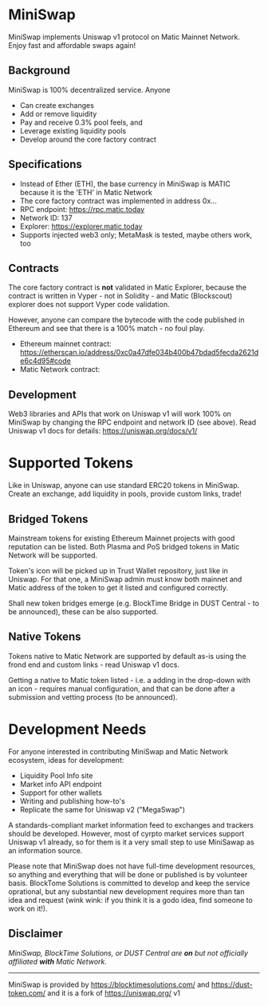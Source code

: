 # MiniSwap
MiniSwap implements Uniswap v1 protocol on Matic Mainnet Network. Enjoy fast and affordable swaps again!

## Background
MiniSwap is 100% decentralized service. Anyone
- Can create exchanges
- Add or remove liquidity
- Pay and receive 0.3% pool feels, and
- Leverage existing liquidity pools
- Develop around the core factory contract

## Specifications
- Instead of Ether (ETH), the base currency in MiniSwap is MATIC because it is the 'ETH' in Matic Network
- The core factory contract was implemented in address 0x...
- RPC endpoint: https://rpc.matic.today
- Network ID: 137
- Explorer: https://explorer.matic.today
- Supports injected web3 only; MetaMask is tested, maybe others work, too

## Contracts
The core factory contract is **not** validated in Matic Explorer, because the contract is written in Vyper - not in Solidity - and Matic (Blockscout) explorer does not support Vyper code validation.

However, anyone can compare the bytecode with the code published in Ethereum and see that there is a 100% match - no foul play.
- Ethereum mainnet contract: https://etherscan.io/address/0xc0a47dfe034b400b47bdad5fecda2621de6c4d95#code
- Matic Network contract: 

## Development
Web3 libraries and APIs that work on Uniswap v1 will work 100% on MiniSwap by changing the RPC endpoint and network ID (see above).  Read Uniswap v1 docs for details: https://uniswap.org/docs/v1/

# Supported Tokens
Like in Uniswap, anyone can use standard ERC20 tokens in MiniSwap. Create an exchange, add liquidity in pools, provide custom links, trade!

## Bridged Tokens
Mainstream tokens for existing Ethereum Mainnet projects with good reputation can be listed. Both Plasma and PoS bridged tokens in Matic Network will be supported.

Token's icon will be picked up in Trust Wallet repository, just like in Uniswap. For that one, a MiniSwap admin must know both mainnet and Matic address of the token to get it listed and configured correctly.

Shall new token bridges emerge (e.g. BlockTime Bridge in DUST Central - to be announced), these can be also supported.

## Native Tokens
Tokens native to Matic Network are supported by default as-is using the frond end and custom links - read Uniswap v1 docs.

Getting a native to Matic token listed - i.e. a adding in the drop-down with an icon - requires manual configuration, and that can be done after a submission and vetting process (to be announced).

# Development Needs
For anyone interested in contributing MiniSwap and Matic Network ecosystem, ideas for development:
- Liquidity Pool Info site
- Market info API endpoint
- Support for other wallets
- Writing and publishing how-to's
- Replicate the same for Uniswap v2 ("MegaSwap")

A standards-compliant market information feed to exchanges and trackers should be developed. However, most of cyrpto market services support Uniswap v1 already, so for them is it a very small step to use MiniSawap as an information source.

Please note that MiniSwap does not have full-time development resources, so anything and everything that will be done or published is by volunteer basis. BlockTome Solutions is committed to develop and keep the service oprational, but any substantial new development requires more than tan idea and request (wink wink: if you think it is a godo idea, find someone to work on it!).

## Disclaimer
*MiniSwap, BlockTime Solutions, or DUST Central are **on** but not officially affiliated **with** Matic Network.*

___________________________
MiniSwap is provided by https://blocktimesolutions.com/ and https://dust-token.com/ and it is a fork of https://uniswap.org/ v1
